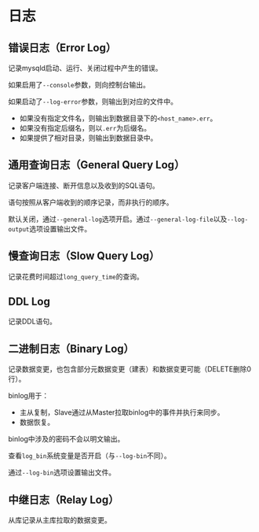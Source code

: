 # 日志

## 错误日志（Error Log）
记录mysqld启动、运行、关闭过程中产生的错误。

如果启用了`--console`参数，则向控制台输出。

如果启动了`--log-error`参数，则输出到对应的文件中。
- 如果没有指定文件名，则输出到数据目录下的`<host_name>.err`。
- 如果没有指定后缀名，则以`.err`为后缀名。
- 如果提供了相对目录，则输出到数据目录中。

## 通用查询日志（General Query Log）
记录客户端连接、断开信息以及收到的SQL语句。

语句按照从客户端收到的顺序记录，而非执行的顺序。

默认关闭，通过`--general-log`选项开启。通过`--general-log-file`以及`--log-output`选项设置输出文件。

## 慢查询日志（Slow Query Log）
记录花费时间超过`long_query_time`的查询。

## DDL Log
记录DDL语句。

## 二进制日志（Binary Log）
记录数据变更，也包含部分元数据变更（建表）和数据变更可能（DELETE删除0行）。

binlog用于：
- 主从复制，Slave通过从Master拉取binlog中的事件并执行来同步。
- 数据恢复。

binlog中涉及的密码不会以明文输出。

查看`log_bin`系统变量是否开启（与`--log-bin`不同）。

通过`--log-bin`选项设置输出文件。

## 中继日志（Relay Log）
从库记录从主库拉取的数据变更。
